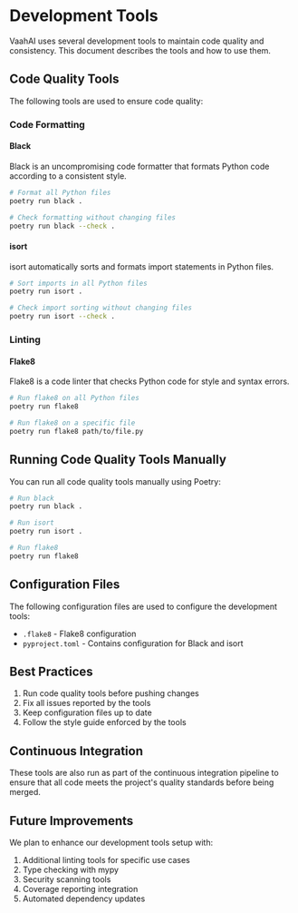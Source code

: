 # Development Tools

VaahAI uses several development tools to maintain code quality and consistency. This document describes the tools and how to use them.

## Code Quality Tools

The following tools are used to ensure code quality:

### Code Formatting

#### Black

Black is an uncompromising code formatter that formats Python code according to a consistent style.

```bash
# Format all Python files
poetry run black .

# Check formatting without changing files
poetry run black --check .
```

#### isort

isort automatically sorts and formats import statements in Python files.

```bash
# Sort imports in all Python files
poetry run isort .

# Check import sorting without changing files
poetry run isort --check .
```

### Linting

#### Flake8

Flake8 is a code linter that checks Python code for style and syntax errors.

```bash
# Run flake8 on all Python files
poetry run flake8

# Run flake8 on a specific file
poetry run flake8 path/to/file.py
```

## Running Code Quality Tools Manually

You can run all code quality tools manually using Poetry:

```bash
# Run black
poetry run black .

# Run isort
poetry run isort .

# Run flake8
poetry run flake8
```

## Configuration Files

The following configuration files are used to configure the development tools:

- `.flake8` - Flake8 configuration
- `pyproject.toml` - Contains configuration for Black and isort

## Best Practices

1. Run code quality tools before pushing changes
2. Fix all issues reported by the tools
3. Keep configuration files up to date
4. Follow the style guide enforced by the tools

## Continuous Integration

These tools are also run as part of the continuous integration pipeline to ensure that all code meets the project's quality standards before being merged.

## Future Improvements

We plan to enhance our development tools setup with:

1. Additional linting tools for specific use cases
2. Type checking with mypy
3. Security scanning tools
4. Coverage reporting integration
5. Automated dependency updates
